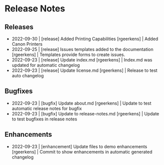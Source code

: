 # Release Notes

## Releases
- 2022-09-30 | [release] Added Printing Capabilities  [rgeerkens] | Added Canon Printers
- 2022-09-25 | [release] Issues templates added to the documentation  [rgeerkens] | Templates provide forms to create issues.
- 2022-09-23 | [release] Update index.md  [rgeerkens] | Index.md was updated for automatic changelog
- 2022-09-23 | [release] Update license.md  [rgeerkens] | Release to test auto changelog

## Bugfixes
- 2022-09-23 | [bugfix] Update about.md  [rgeerkens] | Update to test automatic release notes for bugfix
- 2022-09-23 | [bugfix] Update to release-notes.md  [rgeerkens] | Update to test bugfixes in release notes

## Enhancements
- 2022-09-23 | [enhancement] Update files to demo enhancements  [rgeerkens] | Commit to show enhancements in automatic generated changelog
